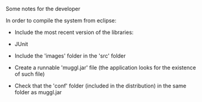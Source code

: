 
Some notes for the developer

In order to compile the system from eclipse:

- Include the most recent version of the libraries:
 + JUnit

- Include the 'images' folder in the 'src' folder

- Create a runnable 'muggl.jar' file (the application looks for the existence of such file)

- Check that the 'conf' folder (included in the distribution) in the same folder as muggl.jar
